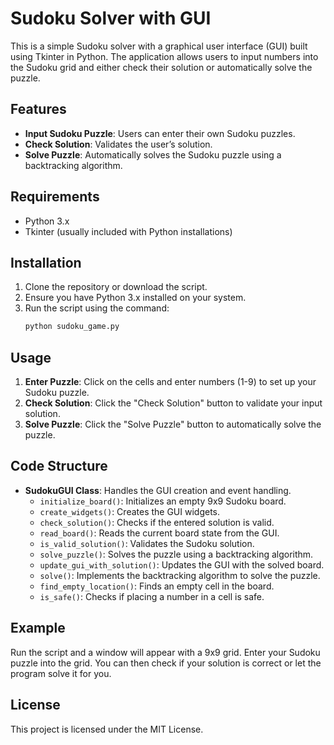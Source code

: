 # Sudoku Solver with GUI

This is a simple Sudoku solver with a graphical user interface (GUI) built using Tkinter in Python. The application allows users to input numbers into the Sudoku grid and either check their solution or automatically solve the puzzle.

## Features

- **Input Sudoku Puzzle**: Users can enter their own Sudoku puzzles.
- **Check Solution**: Validates the user’s solution.
- **Solve Puzzle**: Automatically solves the Sudoku puzzle using a backtracking algorithm.

## Requirements

- Python 3.x
- Tkinter (usually included with Python installations)

## Installation

1. Clone the repository or download the script.
2. Ensure you have Python 3.x installed on your system.
3. Run the script using the command:
    ```bash
    python sudoku_game.py
    ```

## Usage

1. **Enter Puzzle**: Click on the cells and enter numbers (1-9) to set up your Sudoku puzzle.
2. **Check Solution**: Click the "Check Solution" button to validate your input solution.
3. **Solve Puzzle**: Click the "Solve Puzzle" button to automatically solve the puzzle.

## Code Structure

- **SudokuGUI Class**: Handles the GUI creation and event handling.
  - `initialize_board()`: Initializes an empty 9x9 Sudoku board.
  - `create_widgets()`: Creates the GUI widgets.
  - `check_solution()`: Checks if the entered solution is valid.
  - `read_board()`: Reads the current board state from the GUI.
  - `is_valid_solution()`: Validates the Sudoku solution.
  - `solve_puzzle()`: Solves the puzzle using a backtracking algorithm.
  - `update_gui_with_solution()`: Updates the GUI with the solved board.
  - `solve()`: Implements the backtracking algorithm to solve the puzzle.
  - `find_empty_location()`: Finds an empty cell in the board.
  - `is_safe()`: Checks if placing a number in a cell is safe.

## Example

Run the script and a window will appear with a 9x9 grid. Enter your Sudoku puzzle into the grid. You can then check if your solution is correct or let the program solve it for you.

## License

This project is licensed under the MIT License.

